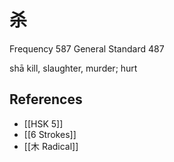 # 杀
Frequency 587
General Standard 487

shā
kill, slaughter, murder; hurt

## References
- [[HSK 5]]
- [[6 Strokes]]
- [[木 Radical]]